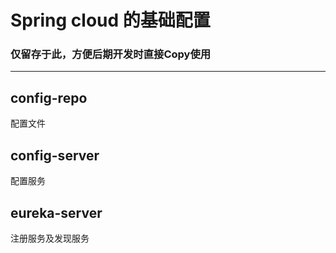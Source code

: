 # Spring cloud 的基础配置

### 仅留存于此，方便后期开发时直接Copy使用

----

## config-repo

配置文件

## config-server

配置服务

## eureka-server

注册服务及发现服务